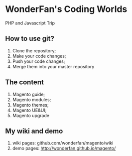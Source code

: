 WonderFan's Coding Worlds
=========================

PHP and Javascript Trip

How to use git?
--------------
1. Clone the repository;
2. Make your code changes;
3. Push your code changes;
4. Merge them into your master repository

The content
-----------
1. Magento guide;
2. Magento modules;
3. Magento themes;
4. Magento UE&UI;
5. Magento upgrade

My wiki and demo
----------------
1. wiki pages: github.com/wonderfan/magento/wiki 
2. demo pages: http://wonderfan.github.io/magento/
